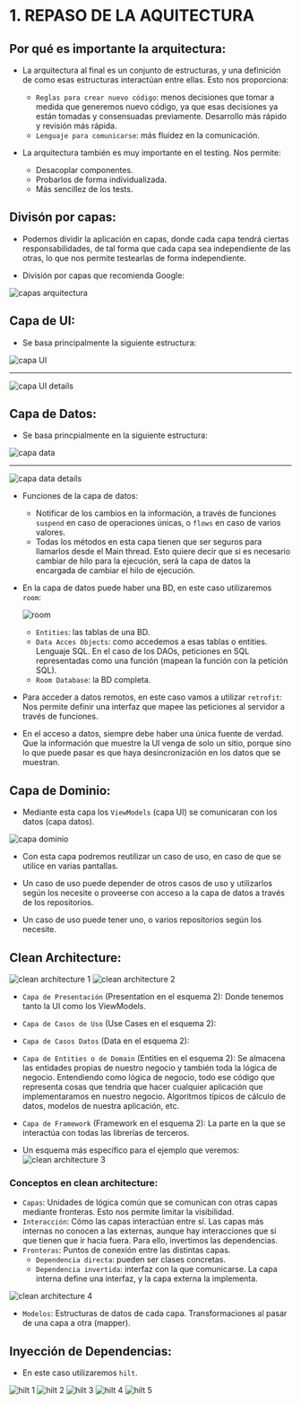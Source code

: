 # 1. REPASO DE LA AQUITECTURA


## Por qué es importante la arquitectura:

- La arquitectura al final es un conjunto de estructuras, y una definición de como esas estructuras interactúan entre ellas. Esto nos proporciona:
	- `Reglas para crear nuevo código`: menos decisiones que tomar a medida que generemos nuevo código, ya que esas decisiones ya están tomadas y consensuadas previamente. Desarrollo más rápido y revisión más rápida.
	- `Lenguaje para comunicarse`: más fluidez en la comunicación.

- La arquitectura también es muy importante en el testing. Nos permite:
	- Desacoplar componentes.
	- Probarlos de forma individualizada.
	- Más sencillez de los tests.


## Divisón por capas:

- Podemos dividir la aplicación en capas, donde cada capa tendrá ciertas responsabilidades, de tal forma que cada capa sea independiente de las otras, lo que nos permite testearlas de forma independiente.

- División por capas que recomienda Google:

![capas arquitectura](./images/capas_google.png)


## Capa de UI:

- Se basa principalmente la siguiente estructura:

![capa UI](./images/capa_ui.png)

---------------------------------------------------------

![capa UI details](./images/capa_ui_details.png)


## Capa de Datos:

- Se basa princpialmente en la siguiente estructura:

![capa data](./images/capa_data.png)

---------------------------------------------------------

![capa data details](./images/capa_data_detail.png)


- Funciones de la capa de datos:
	- Notificar de los cambios en la información, a través de funciones `suspend` en caso de operaciones únicas, o `flows` en caso de varios valores.
	- Todas los métodos en esta capa tienen que ser seguros para llamarlos desde el Main thread. Esto quiere decir que si es necesario cambiar de hilo para la ejecución, será la capa de datos la encargada de cambiar el hilo de ejecución.

- En la capa de datos puede haber una BD, en este caso utilizaremos `room`:

	![room](./images/room.png)

	- `Entities`: las tablas de una BD.
	- `Data Acces Objects`: como accedemos a esas tablas o entities. Lenguaje SQL. En el caso de los DAOs, peticiones en SQL representadas como una función (mapean la función con la petición SQL).
	- `Room Database`: la BD completa.

- Para acceder a datos remotos, en este caso vamos a utilizar `retrofit`: Nos permite definir una interfaz que mapee las peticiones al servidor a través de funciones.

- En el acceso a datos, siempre debe haber una única fuente de verdad. Que la información que muestre la UI venga de solo un sitio, porque sino lo que puede pasar es que haya desincronización en los datos que se muestran.


## Capa de Dominio:

- Mediante esta capa los `ViewModels` (capa UI) se comunicaran con los datos (capa datos).

![capa dominio](./images/capa_dominio.png)

- Con esta capa podremos reutilizar un caso de uso, en caso de que se utilice en varias pantallas.

- Un caso de uso puede depender de otros casos de uso y utilizarlos según los necesite o proveerse con acceso a la capa de datos a través de los repositorios.

- Un caso de uso puede tener uno, o varios repositorios según los necesite.


## Clean Architecture:

![clean architecture 1](./images/clean1.png)
![clean architecture 2](./images/clean2.png)

- `Capa de Presentación` (Presentation en el esquema 2): Donde tenemos tanto la UI como los ViewModels.
- `Capa de Casos de Uso` (Use Cases en el esquema 2): 
- `Capa de Casos Datos` (Data en el esquema 2): 
- `Capa de Entities o de Domain` (Entities en el esquema 2): Se almacena las entidades propias de nuestro negocio y también toda la lógica de negocio. Entendiendo como lógica de negocio, todo ese código que representa cosas que tendría que hacer cualquier aplicación que implementaramos en nuestro negocio. Algoritmos típicos de cálculo de datos, modelos de nuestra aplicación, etc.
- `Capa de Framework` (Framework en el esquema 2): La parte en la que se interactúa con todas las librerías de terceros.

- Un esquema más específico para el ejemplo que veremos:
![clean architecture 3](./images/clean3.png)

### Conceptos en clean architecture:

- `Capas`: Unidades de lógica común que se comunican con otras capas mediante fronteras. Esto nos permite limitar la visibilidad.
- `Interacción`: Cómo las capas interactúan entre sí. Las capas más internas no conocen a las externas, aunque hay interacciones que si que tienen que ir hacia fuera. Para ello, invertimos las dependencias.
- `Fronteras`: Puntos de conexión entre las distintas capas. 
	- `Dependencia directa`: pueden ser clases concretas.
	- `Dependencia invertida`: interfaz con la que comunicarse. La capa interna define una interfaz, y la capa externa la implementa.

![clean architecture 4](./images/clean4.png)

- `Modelos`: Estructuras de datos de cada capa. Transformaciones al pasar de una capa a otra (mapper).


## Inyección de Dependencias:


- En este caso utilizaremos `hilt`.


![hilt 1](./images/hilt1.png)
![hilt 2](./images/hilt2.png)
![hilt 3](./images/hilt3.png)
![hilt 4](./images/hilt4.png)
![hilt 5](./images/hilt5.png)










































